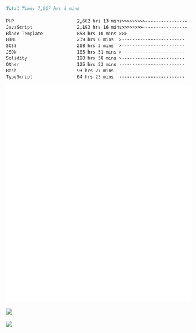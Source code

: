 <!--START_SECTION:waka-->

```markdown
Total Time: 7,067 hrs 8 mins

PHP                        2,662 hrs 13 mins>>>>>>>>>----------------   37.01 %
JavaScript                 2,193 hrs 16 mins>>>>>>>>-----------------   30.49 %
Blade Template             858 hrs 10 mins >>>----------------------   11.93 %
HTML                       239 hrs 6 mins  >------------------------   03.32 %
SCSS                       208 hrs 3 mins  >------------------------   02.89 %
JSON                       185 hrs 51 mins >------------------------   02.58 %
Solidity                   180 hrs 38 mins >------------------------   02.51 %
Other                      125 hrs 53 mins -------------------------   01.75 %
Bash                       93 hrs 27 mins  -------------------------   01.30 %
TypeScript                 64 hrs 23 mins  -------------------------   00.90 %
```

<!--END_SECTION:waka-->

![](https://raw.githubusercontent.com/DrMaxis/github-stats-transparent/output/generated/overview.svg)
![](https://raw.githubusercontent.com/DrMaxis/github-stats-transparent/output/generated/languages.svg)

![](https://git-readme-stats-drmaxis-projects.vercel.app/api?username=drmaxis&show_icons=true&theme=outrun&count_private=true&show=reviews,discussions_started,discussions_answered,prs_merged,prs_merged_percentage&custom_title=2024%20Github%20Rank)
 
<a href="https://count.getloli.com/"><img src="https://count.getloli.com/get/@:maxis-the-alchemist?theme=rule34"></a>
<!-- https://count.getloli.com/get/@alchemist?theme=rule34 -->
<br>
